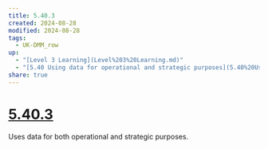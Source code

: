 ```yaml
---
title: 5.40.3
created: 2024-08-28
modified: 2024-08-28
tags:
  - UK-DMM_row
up:
  - "[Level 3 Learning](Level%203%20Learning.md)"
  - "[5.40 Using data for operational and strategic purposes](5.40%20Using%20data%20for%20operational%20and%20strategic%20purposes.md)"
share: true
---
```

# [5.40.3](5.40.3.md)

Uses data for both operational and strategic purposes.
